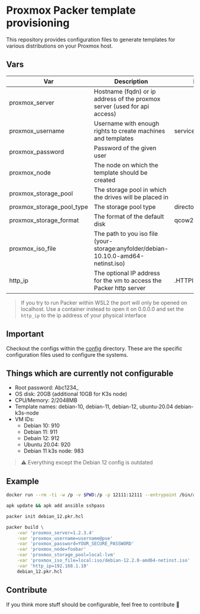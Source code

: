 # Proxmox Packer template provisioning

This repository provides configuration files to generate templates for various distributions on your Proxmox host.

## Vars

| Var                       | Description                                                                        | Default            |
| ------------------------- | ---------------------------------------------------------------------------------- | ------------------ |
| proxmox_server            | Hostname (fqdn) or ip address of the proxmox server (used for api access)          |                    |
| proxmox_username          | Username with enough rights to create machines and templates                       | service_packer@pve |
| proxmox_password          | Password of the given user                                                         |                    |
| proxmox_node              | The node on which the template should be created                                   |                    |
| proxmox_storage_pool      | The storage pool in which the drives will be placed in                             |                    |
| proxmox_storage_pool_type | The storage pool type                                                              | directory          |
| proxmox_storage_format    | The format of the default disk                                                     | qcow2              |
| proxmox_iso_file          | The path to you iso file (your-storage:anyfolder/debian-10.10.0-amd64-netinst.iso) |                    |
| http_ip                   | The optional IP address for the vm to access the Packer http server                | .HTTPIP            |

> If you try to run Packer within WSL2 the port will only be opened on localhost. Use a container instead to open it on 0.0.0.0 and set the `http_ip` to the ip address of your physical interface

## Important

Checkout the configs within the [config](config/) directory. These are the specific configuration files used to configure the systems.

## Things which are currently not configurable

- Root password: Abc1234\_
- OS disk: 20GB (additional 10GB for K3s node)
- CPU/Memory: 2/2048MB
- Template names: debian-10, debian-11, debian-12, ubuntu-20.04 debian-k3s-node
- VM IDs:
  - Debian 10: 910
  - Debian 11: 911
  - Debain 12: 912
  - Ubuntu 20.04: 920
  - Debian 11 k3s node: 983

> ⚠️ Everything except the Debian 12 config is outdated

## Example

```bash
docker run --rm -ti -w /p -v $PWD:/p -p 12111:12111 --entrypoint /bin/ash hashicorp/packer:light

apk update && apk add ansible sshpass
```

```bash
packer init debian_12.pkr.hcl

packer build \
    -var 'proxmox_server=1.2.3.4'                                      \
    -var 'proxmox_username=username@pve'                               \
    -var 'proxmox_password=YOUR_SECURE_PASSWORD'                       \
    -var 'proxmox_node=foobar'                                         \
    -var 'proxmox_storage_pool=local-lvm'                              \
    -var 'proxmox_iso_file=local:iso/debian-12.2.0-amd64-netinst.iso'  \
    -var 'http_ip=192.168.1.10'                                        \
    debian_12.pkr.hcl
```

## Contribute

If you think more stuff should be configurable, feel free to contribute :slightly_smiling_face:
